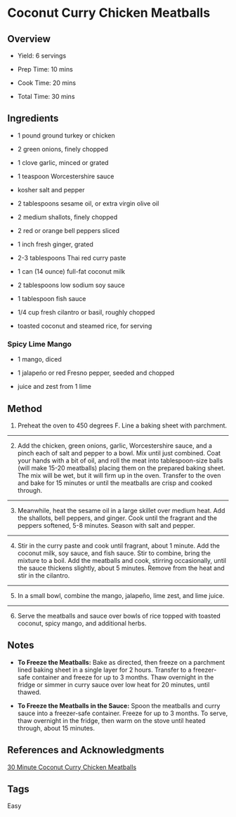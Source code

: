 # Coconut Curry Chicken Meatballs

## Overview

- Yield: 6 servings

- Prep Time: 10 mins
- Cook Time: 20 mins
- Total Time: 30 mins

## Ingredients

- 1 pound ground turkey or chicken

- 2 green onions, finely chopped

- 1 clove garlic, minced or grated

- 1 teaspoon Worcestershire sauce

- kosher salt and pepper

- 2 tablespoons sesame oil, or extra virgin olive oil

- 2 medium shallots, finely chopped

- 2 red or orange bell peppers sliced

- 1 inch fresh ginger, grated

- 2-3 tablespoons Thai red curry paste

- 1 can (14 ounce) full-fat coconut milk

- 2 tablespoons low sodium soy sauce

- 1 tablespoon fish sauce

- 1/4 cup fresh cilantro or basil, roughly chopped

- toasted coconut and steamed rice, for serving

### Spicy Lime Mango

- 1 mango, diced

- 1 jalapeńo or red Fresno pepper, seeded and chopped

- juice and zest from 1 lime


## Method

1. Preheat the oven to 450 degrees F. Line a baking sheet with parchment.
---
2. Add the chicken, green onions, garlic, Worcestershire sauce, and a pinch each of salt and pepper to a bowl. Mix until just combined. Coat your hands with a bit of oil, and roll the meat into tablespoon-size balls (will make 15-20 meatballs) placing them on the prepared baking sheet. The mix will be wet, but it will firm up in the oven. Transfer to the oven and bake for 15 minutes or until the meatballs are crisp and cooked through.
---
3. Meanwhile, heat the sesame oil in a large skillet over medium heat. Add the shallots, bell peppers, and ginger. Cook until the fragrant and the peppers softened, 5-8 minutes. Season with salt and pepper.
---
4. Stir in the curry paste and cook until fragrant, about 1 minute. Add the coconut milk, soy sauce, and fish sauce. Stir to combine, bring the mixture to a boil. Add the meatballs and cook, stirring occasionally, until the sauce thickens slightly, about 5 minutes. Remove from the heat and stir in the cilantro.
---
5. In a small bowl, combine the mango, jalapeño, lime zest, and lime juice.
---
6. Serve the meatballs and sauce over bowls of rice topped with toasted coconut, spicy mango, and additional herbs.

## Notes

- **To Freeze the Meatballs:** Bake as directed, then freeze on a parchment lined baking sheet in a single layer for 2 hours. Transfer to a freezer-safe container and freeze for up to 3 months. Thaw overnight in the fridge or simmer in curry sauce over low heat for 20 minutes, until thawed.

- **To Freeze the Meatballs in the Sauce:** Spoon the meatballs and curry sauce into a freezer-safe container. Freeze for up to 3 months. To serve, thaw overnight in the fridge, then warm on the stove until heated through, about 15 minutes.

## References and Acknowledgments

[30 Minute Coconut Curry Chicken Meatballs](https://www.halfbakedharvest.com/30-minute-coconut-curry-chicken-meatballs/#bo-recipe)

## Tags

Easy
